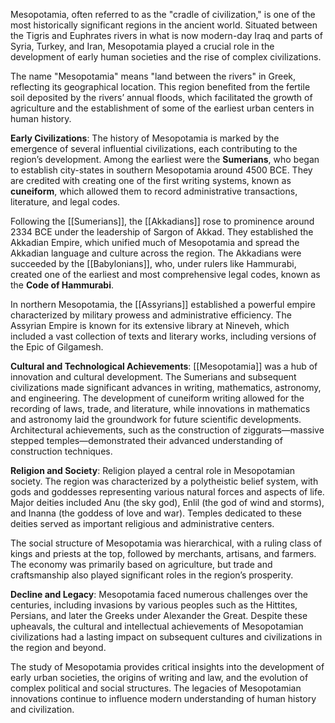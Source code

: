 Mesopotamia, often referred to as the "cradle of civilization," is one of the most historically significant regions in the ancient world. Situated between the Tigris and Euphrates rivers in what is now modern-day Iraq and parts of Syria, Turkey, and Iran, Mesopotamia played a crucial role in the development of early human societies and the rise of complex civilizations.

The name "Mesopotamia" means "land between the rivers" in Greek, reflecting its geographical location. This region benefited from the fertile soil deposited by the rivers’ annual floods, which facilitated the growth of agriculture and the establishment of some of the earliest urban centers in human history.

**Early Civilizations**: The history of Mesopotamia is marked by the emergence of several influential civilizations, each contributing to the region’s development. Among the earliest were the **Sumerians**, who began to establish city-states in southern Mesopotamia around 4500 BCE. They are credited with creating one of the first writing systems, known as **cuneiform**, which allowed them to record administrative transactions, literature, and legal codes.

Following the [[Sumerians]], the [[Akkadians]] rose to prominence around 2334 BCE under the leadership of Sargon of Akkad. They established the Akkadian Empire, which unified much of Mesopotamia and spread the Akkadian language and culture across the region. The Akkadians were succeeded by the [[Babylonians]], who, under rulers like Hammurabi, created one of the earliest and most comprehensive legal codes, known as the **Code of Hammurabi**.

In northern Mesopotamia, the [[Assyrians]] established a powerful empire characterized by military prowess and administrative efficiency. The Assyrian Empire is known for its extensive library at Nineveh, which included a vast collection of texts and literary works, including versions of the Epic of Gilgamesh.

**Cultural and Technological Achievements**: [[Mesopotamia]] was a hub of innovation and cultural development. The Sumerians and subsequent civilizations made significant advances in writing, mathematics, astronomy, and engineering. The development of cuneiform writing allowed for the recording of laws, trade, and literature, while innovations in mathematics and astronomy laid the groundwork for future scientific developments. Architectural achievements, such as the construction of ziggurats—massive stepped temples—demonstrated their advanced understanding of construction techniques.

**Religion and Society**: Religion played a central role in Mesopotamian society. The region was characterized by a polytheistic belief system, with gods and goddesses representing various natural forces and aspects of life. Major deities included Anu (the sky god), Enlil (the god of wind and storms), and Inanna (the goddess of love and war). Temples dedicated to these deities served as important religious and administrative centers.

The social structure of Mesopotamia was hierarchical, with a ruling class of kings and priests at the top, followed by merchants, artisans, and farmers. The economy was primarily based on agriculture, but trade and craftsmanship also played significant roles in the region’s prosperity.

**Decline and Legacy**: Mesopotamia faced numerous challenges over the centuries, including invasions by various peoples such as the Hittites, Persians, and later the Greeks under Alexander the Great. Despite these upheavals, the cultural and intellectual achievements of Mesopotamian civilizations had a lasting impact on subsequent cultures and civilizations in the region and beyond.

The study of Mesopotamia provides critical insights into the development of early urban societies, the origins of writing and law, and the evolution of complex political and social structures. The legacies of Mesopotamian innovations continue to influence modern understanding of human history and civilization.